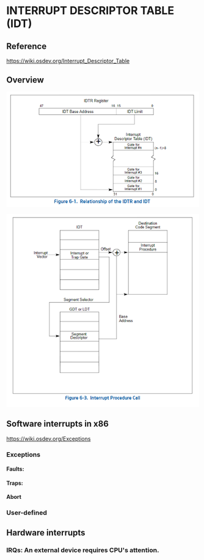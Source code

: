 # INTERRUPT DESCRIPTOR TABLE (IDT)

## Reference
https://wiki.osdev.org/Interrupt_Descriptor_Table

## Overview

![alt text](./images/IDTR-IDT.png)

![alt text](./images/Interrupt-Procedure-Call.png)

## Software interrupts in x86
https://wiki.osdev.org/Exceptions

### Exceptions
#### Faults:
#### Traps:
#### Abort

### User-defined

## Hardware interrupts
### IRQs: An external device requires CPU's attention.
